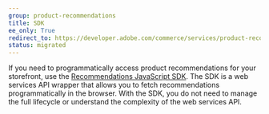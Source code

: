 ```yaml
---
group: product-recommendations
title: SDK
ee_only: True
redirect_to: https://developer.adobe.com/commerce/services/product-recommendations/
status: migrated
---
```


If you need to programmatically access product recommendations for your storefront, use the [Recommendations JavaScript SDK](https://www.npmjs.com/package/@magento/recommendations-js-sdk). The SDK is a web services API wrapper that allows you to fetch recommendations programmatically in the browser. With the SDK, you do not need to manage the full lifecycle or understand the complexity of the web services API.
